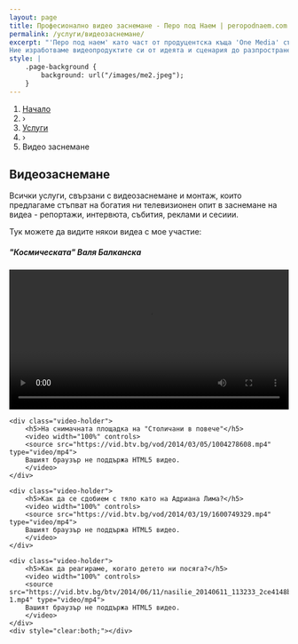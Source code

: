 ```yaml
---
layout: page
title: Професионално видео заснемане - Перо под Наем | peropodnaem.com
permalink: /услуги/видеозаснемане/
excerpt: "'Перо под наем' като част от продуцентска къща 'One Media' създава корпоративни и продуктови филми за компании, стартиращи бизнеси и наложени брандове.
Ние изработваме видеопродуктите си от идеята и сценария до разпространението на готовия филм. Ние не залагаме на крещяща реклама, а на дългогодишния си опит."
style: |
    .page-background {
        background: url("/images/me2.jpeg");
    }
---
```

<div class="breadcrumbs-holder">
    <ol itemscope itemtype="http://schema.org/BreadcrumbList" class="breadcrumbs">
    <li>
        <a href="http://peropodnaem.com">
            <span>Начало</span></a>
    </li>
    <li classs="bcrumb-spearator"> › </li>
    <li itemprop="itemListElement" itemscope
        itemtype="http://schema.org/ListItem">
        <a itemscope itemtype="http://schema.org/Service"
        itemprop="item" href="http://peropodnaem.com/услуги/">
            <span itemprop="name">Услуги</span></a>
    <meta itemprop="position" content="1"></li>
    <li classs="bcrumb-spearator"> › </li>
    <li itemprop="itemListElement" itemscope
        itemtype="http://schema.org/ListItem">
        <a itemscope itemtype="http://schema.org/Service"
        itemprop="item">
            <span itemprop="name">Видео заснемане</span></a>
        <meta itemprop="position" content="2"></li>
    </ol>
</div>
<div class="clear">


<h2>Видеозаснемане</h2>
<p>Всички услуги, свързани с видеозаснемане и монтаж, които предлагаме стъпват на богатия ни телевизионен опит в заснемане на видеа - репортажи, интервюта, събития, реклами и сесиии.</p>
<p>Тук можете да видите някои видеа с мое участие:</p>
<div id="videos">
    <div class="video-holder">
        <h5>"Космическата" Валя Балканска</h5>
        <video width="100%" controls>
        <source src="https://vid.btv.bg/vod/2014/03/04/1758292319.mp4" type="video/mp4">
        Вашият браузър не поддържа HTML5 видео.
        </video>
    </div>

    <div class="video-holder">
        <h5>На снимачната площадка на "Столичани в повече"</h5>
        <video width="100%" controls>
        <source src="https://vid.btv.bg/vod/2014/03/05/1004278608.mp4" type="video/mp4">
        Вашият браузър не поддържа HTML5 видео.
        </video>
    </div>
    
    <div class="video-holder">
        <h5>Как да се сдобием с тяло като на Адриана Лима?</h5>
        <video width="100%" controls>
        <source src="https://vid.btv.bg/vod/2014/03/19/1600749329.mp4" type="video/mp4">
        Вашият браузър не поддържа HTML5 видео.
        </video>
    </div>

    <div class="video-holder">
        <h5>Как да реагираме, когато детето ни посяга?</h5>
        <video width="100%" controls>
        <source src="https://vid.btv.bg/btv/2014/06/11/nasilie_20140611_113233_2ce4148b2f-1.mp4" type="video/mp4">
        Вашият браузър не поддържа HTML5 видео.
        </video>
    </div>
    <div style="clear:both;"></div>
</div>